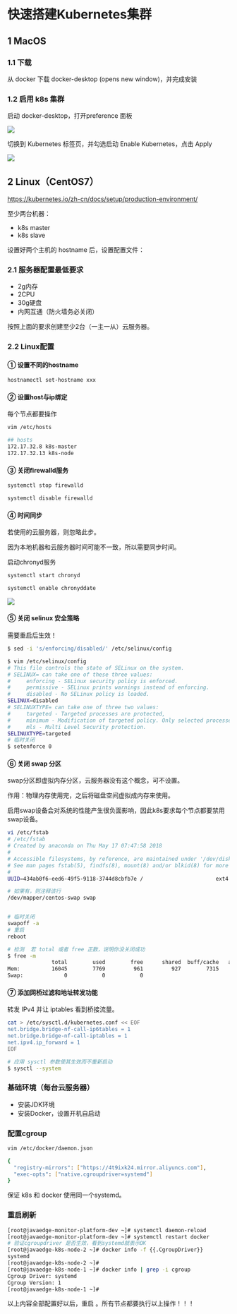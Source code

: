 # 快速搭建Kubernetes集群

## 1 MacOS

### 1.1 下载 

从 docker 下载 docker-desktop (opens new window)，并完成安装

### 1.2 启用 k8s 集群

启动 docker-desktop，打开preference 面板

![](https://my-img.javaedge.com.cn/javaedge-blog/2024/08/e14acf26e6eeb52021abd8eaf3b4f7de.png)

切换到 Kubernetes 标签页，并勾选启动 Enable Kubernetes，点击 Apply

![](https://my-img.javaedge.com.cn/javaedge-blog/2024/08/43c1477686aeeee06c6d5c6548ef73e6.png)



## 2 Linux（CentOS7）

https://kubernetes.io/zh-cn/docs/setup/production-environment/

至少两台机器：

- k8s master
- k8s slave

设置好两个主机的 hostname 后，设置配置文件：

### 2.1 服务器配置最低要求

- 2g内存
- 2CPU
- 30g硬盘
- 内网互通（防火墙务必关闭）

按照上面的要求创建至少2台（一主一从）云服务器。

### 2.2 Linux配置

#### ① 设置不同的hostname



```bash
hostnamectl set-hostname xxx 
```

#### ② 设置host与ip绑定

每个节点都要操作

```bash
vim /etc/hosts

## hosts
172.17.32.8 k8s-master
172.17.32.13 k8s-node
```

#### ③ 关闭ﬁrewalld服务

```bash
systemctl stop firewalld

systemctl disable firewalld
```



#### ④ 时间同步

若使用的云服务器，则忽略此步。

因为本地机器和云服务器时间可能不一致，所以需要同步时间。 

启动chronyd服务

```bash
systemctl start chronyd

systemctl enable chronyddate
```



![](https://p.ipic.vip/098e19.jpg) 

#### ⑤ 关闭 selinux 安全策略

需要重启后生效！

```bash
$ sed -i 's/enforcing/disabled/' /etc/selinux/config

$ vim /etc/selinux/config
# This file controls the state of SELinux on the system.
# SELINUX= can take one of these three values:
#     enforcing - SELinux security policy is enforced.
#     permissive - SELinux prints warnings instead of enforcing.
#     disabled - No SELinux policy is loaded.
SELINUX=disabled
# SELINUXTYPE= can take one of three two values:
#     targeted - Targeted processes are protected,
#     minimum - Modification of targeted policy. Only selected processes are protected. 
#     mls - Multi Level Security protection.
SELINUXTYPE=targeted
# 临时关闭
$ setenforce 0
```



#### ⑥ 关闭 swap 分区

swap分区即虚拟内存分区，云服务器没有这个概念，可不设置。

作用：物理内存使用完，之后将磁盘空间虚拟成内存来使用。

启用swap设备会对系统的性能产生很负面影响，因此k8s要求每个节点都要禁用swap设备。

```bash
vi /etc/fstab
# /etc/fstab
# Created by anaconda on Thu May 17 07:47:58 2018
#
# Accessible filesystems, by reference, are maintained under '/dev/disk'
# See man pages fstab(5), findfs(8), mount(8) and/or blkid(8) for more info
#
UUID=434ab0f6-eed6-49f5-9118-3744d8cbfb7e /                       ext4    defaults        1 1

# 如果有，则注释该⾏
/dev/mapper/centos-swap swap


# 临时关闭
swapoff -a
# 重启
reboot

# 检测  若 total 或者 free 正数，说明你没关闭成功
$ free -m
              total        used        free      shared  buff/cache   available
Mem:          16045        7769         961         927        7315        7014
Swap:             0           0           0
```

#### ⑦ 添加网桥过滤和地址转发功能

转发 IPv4 并让 iptables 看到桥接流量。

```bash
cat > /etc/sysctl.d/kubernetes.conf << EOF
net.bridge.bridge-nf-call-ip6tables = 1
net.bridge.bridge-nf-call-iptables = 1
net.ipv4.ip_forward = 1
EOF

# 应⽤ sysctl 参数使其⽣效⽽不重新启动
$ sysctl --system
```

### 基础环境（每台云服务器）

- 安装JDK环境
- 安装Docker，设置开机自启动

### 配置cgroup

```bash
vim /etc/docker/daemon.json

{
  "registry-mirrors": ["https://4t9ixk24.mirror.aliyuncs.com"],
  "exec-opts": ["native.cgroupdriver=systemd"]
}
```

保证 k8s 和 docker 使用同一个systemd。

### 重启刷新

 ```bash
[root@javaedge-monitor-platform-dev ~]# systemctl daemon-reload
[root@javaedge-monitor-platform-dev ~]# systemctl restart docker
# 验证cgroupdriver 是否⽣效，看到systemd就表示OK
[root@javaedge-k8s-node-2 ~]# docker info -f {{.CgroupDriver}}
systemd
[root@javaedge-k8s-node-2 ~]# 
[root@javaedge-k8s-node-1 ~]# docker info | grep -i cgroup
 Cgroup Driver: systemd
 Cgroup Version: 1
[root@javaedge-k8s-node-1 ~]# 
 ```

以上内容全部配置好以后，重启 。所有节点都要执行以上操作！！！